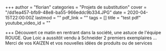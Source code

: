 +++
author = "florian"
categories = "Projets de substitution"
cover = "/dd1ea457-bfb9-48e8-ba55-966eddc9b334.JPG"
date = 2020-04-15T22:00:00Z
lastmod = ""
pdf_link = ""
tags = []
title = "test pdf"
youtube_video_id = ""

+++
Découvert ce matin en rentrant dans la société, une astuce de l'équipe ROUGE. Que Loic a aussitôt vendu à Schneider 2 premiers exemplaires ... Merci de vos KAIZEN et vos nouvelles idées de produits ou de services 